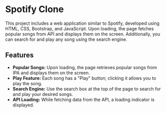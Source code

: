 # Spotify Clone

This project includes a web application similar to Spotify, developed using HTML, CSS, Bootstrap, and JavaScript. Upon loading, the page fetches popular songs from APİ and displays them on the screen. Additionally, you can search for and play any song using the search engine.

## Features

- **Popular Songs:** Upon loading, the page retrieves popular songs from IPA and displays them on the screen.
- **Play Feature:** Each song has a "Play" button; clicking it allows you to play the song.
- **Search Engine:** Use the search box at the top of the page to search for and play your desired songs.
- **API Loading:** While fetching data from the API, a loading indicator is displayed.

 [](/screenshot.gif)